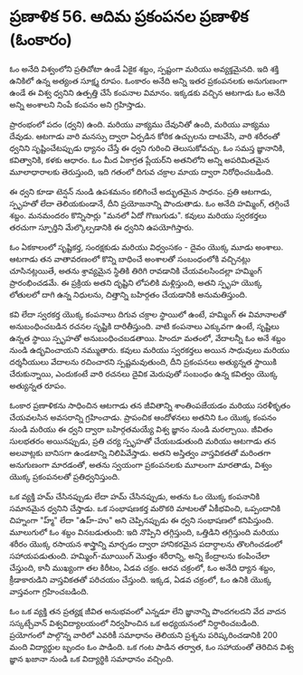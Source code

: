 # ప్రణాళిక 56. ఆదిమ ప్రకంపనల ప్రణాళిక (ఓంకారం)

ఓం అనేది విశ్వంలోని ప్రతిచోటా ఉండే ఏకైక శబ్దం, స్పష్టంగా మరియు అవ్యక్తమైనది. ఇది శక్తి ఉనికిలో ఉన్న అత్యంత సూక్ష్మ రూపం. ఓంకారం అనేది అన్ని ఇతర ప్రకంపనలకు అనుగుణంగా ఉండే ఈ విశ్వ ధ్వనిని ఉత్పత్తి చేసే కంపనాల విమానం. ఇక్కడకు వచ్చిన ఆటగాడు ఓం అనేది అన్ని అంశాలని నింపే కంపనం అని గ్రహిస్తాడు.

ప్రారంభంలో పదం (ధ్వని) ఉంది. మరియు వాక్యము దేవునితో ఉంది, మరియు వాక్యము దేవుడు. ఆటగాడు వారి మనస్సు ద్వారా ఏర్పడిన కోరిక ఉచ్చులను దాటవేసి, వారి శరీరంతో ధ్వనిని సృష్టించేటప్పుడు ధ్యానం చేస్తే ఈ ధ్వని గురించి తెలుసుకోవచ్చు. ఓం సమస్త జ్ఞానానికి, కవిత్వానికి, కళకు ఆధారం. ఓం మీద ఏకాగ్రత ప్లేయర్‌ని అతనిలోని అన్ని అపరిమితమైన మూలాధారాలకు తెరుస్తుంది, ఇది గతంలో దిగువ చక్రాల మాయ ద్వారా నిరోధించబడింది.

ఈ ధ్వని కూడా టెన్షన్ నుండి ఉపశమనం కలిగించే అద్భుతమైన సాధనం. ప్రతి ఆటగాడు, స్పృహతో లేదా తెలియకుండానే, దీని ప్రయోజనాన్ని పొందుతాడు. ఓం అనేది హమ్మింగ్, తగ్గించే శబ్దం. మనమందరం కొన్నిసార్లు "మనలో ఏదో గొణుగుడు". కవులు మరియు స్వరకర్తలు తరచుగా స్ఫూర్తిని మేల్కొల్పడానికి ఈ ధ్వనిని ఉపయోగిస్తారు.

ఓం ఏకకాలంలో సృష్టికర్త, సంరక్షకుడు మరియు విధ్వంసకం - దైవం యొక్క మూడు అంశాలు. ఆటగాడు తన వాతావరణంలో కొన్ని బాధించే అంశాలతో సంబంధంలోకి వచ్చినట్లు చూసినట్లయితే, అతను శ్రావ్యమైన స్థితికి తిరిగి రావడానికి చేయవలసిందల్లా హమ్మింగ్ ప్రారంభించడమే. ఈ ప్రక్రియ అతని దృష్టిని లోపలికి మళ్లిస్తుంది, అతని స్పృహ యొక్క లోతులలో దాగి ఉన్న నిధులను, చిత్తాన్ని బహిర్గతం చేయడానికి అనుమతిస్తుంది.

కవి లేదా స్వరకర్త యొక్క కంపనాలు దిగువ చక్రాల స్థాయిలో ఉంటే, హమ్మింగ్ ఈ విమానాలతో అనుబంధించబడిన రచనల సృష్టికి దారితీస్తుంది. వాటి కంపనాలు ఎక్కువగా ఉంటే, సృష్టిలు ఉన్నత స్థాయి స్పృహతో అనుబంధించబడతాయి. హిందూ మతంలో, వేదాలన్నీ ఓం అనే శబ్దం నుండి ఉద్భవించాయని నమ్ముతారు. కవులు మరియు స్వరకర్తలు అయిన సాధువులు మరియు దర్శనీయులు వేదాలను రచించారని స్పష్టమవుతుంది, దీని ప్రకంపనలు అత్యున్నత స్థాయికి చేరుకున్నాయి, ఎందుకంటే వారి రచనలు దైవిక మెరుపుతో సంబంధం ఉన్న కవిత్వం యొక్క అత్యున్నత రూపం.

ఓంకార ప్రణాళికను సాధించిన ఆటగాడు తన జీవితాన్ని శాంతింపజేయడం మరియు సరళీకృతం చేయవలసిన అవసరాన్ని గ్రహించాడు. ప్రాపంచిక ఆందోళనలు అతనిని ఓం యొక్క కంపనం నుండి మరియు ఈ ధ్వని ద్వారా బహిర్గతమయ్యే విశ్వ జ్ఞానం నుండి మరల్చాయి. జీవితం సులభతరం అయినప్పుడు, ప్రతి చర్య స్పృహతో చేయబడుతుంది మరియు ఆటగాడు తన అలవాట్లకు బానిసగా ఉండటాన్ని నిలిపివేస్తాడు. అతని అస్తిత్వం వాస్తవికతతో మరింతగా అనుగుణంగా మారడంతో, అతను స్వయంగా ప్రకంపనలకు మూలంగా మారతాడు, విశ్వం యొక్క ప్రకంపనలతో ప్రతిధ్వనిస్తుంది.

ఒక వ్యక్తి హమ్ చేసినప్పుడు లేదా హమ్ చేసినప్పుడు, అతను ఓం యొక్క కంపనానికి సమానమైన ధ్వనిని చేస్తాడు. ఒక సంభాషణకర్త మరొకరి మాటలతో ఏకీభవించి, ఒప్పందానికి చిహ్నంగా "హ్మ్" లేదా "ఉహ్-హు" అని చెప్పినప్పుడు ఈ ధ్వని సంభాషణలో కనిపిస్తుంది. మూలుగులో ఓం శబ్దం వినబడుతుంది: ఇది నొప్పిని తగ్గిస్తుంది, ఒత్తిడిని తగ్గిస్తుంది మరియు శరీరం యొక్క రసాయన శాస్త్రాన్ని మార్చడం ద్వారా హానికరమైన పదార్ధాలను తొలగించడంలో సహాయపడుతుంది. హమ్మింగ్-మూయింగ్ మొత్తం శరీరాన్ని, అన్ని కేంద్రాలను కంపించేలా చేస్తుంది, కానీ ముఖ్యంగా తల కిరీటం, ఏడవ చక్రం. ఆరవ చక్రంలో, ఓం అనేది ధ్యాన శబ్దం, క్రీడాకారుడిని వాస్తవికతతో పరిచయం చేస్తుంది. ఇక్కడ, ఏడవ చక్రంలో, ఓం ఉనికి యొక్క వాస్తవంగా గ్రహించబడింది.

ఓం ఒక వ్యక్తి తన ప్రత్యక్ష జీవిత అనుభవంలో ఎన్నడూ లేని జ్ఞానాన్ని పొందగలదని వేద వాదన సస్కట్చేవాన్ విశ్వవిద్యాలయంలో నిర్వహించిన ఒక అధ్యయనంలో నిర్ధారించబడింది. ప్రయోగంలో పాల్గొన్న వారిలో ఎవరికీ సమాధానం తెలియని ప్రశ్నను పరిష్కరించడానికి 200 మంది విద్యార్థుల బృందం ఓం పాడింది. ఒక గంట పాడిన తర్వాత, ఓం సహాయంతో తెరిచిన విశ్వ జ్ఞాన ఖజానా నుండి ఒక విద్యార్థికి సమాధానం వచ్చింది.
